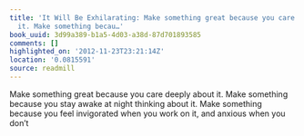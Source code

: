 ```yaml
---
title: 'It Will Be Exhilarating: Make something great because you care deeply about
  it. Make something becau…'
book_uuid: 3d99a389-b1a5-4d03-a38d-87d701893585
comments: []
highlighted_on: '2012-11-23T23:21:14Z'
location: '0.0815591'
source: readmill
---
```


Make something great because you care deeply about it. Make something because you stay awake at night thinking about it. Make something because you feel invigorated when you work on it, and anxious when you don’t